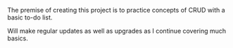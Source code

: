 The premise of creating this project is to practice concepts of CRUD with a basic to-do list. 

Will make regular updates as well as upgrades as I continue covering much basics.